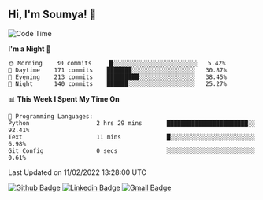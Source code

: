 ## Hi, I'm Soumya! 👋

<!--START_SECTION:waka-->
![Code Time](http://img.shields.io/badge/Code%20Time-300%20hrs%2010%20mins-blue)

**I'm a Night 🦉** 

```text
🌞 Morning    30 commits     █░░░░░░░░░░░░░░░░░░░░░░░░   5.42% 
🌆 Daytime    171 commits    ███████░░░░░░░░░░░░░░░░░░   30.87% 
🌃 Evening    213 commits    █████████░░░░░░░░░░░░░░░░   38.45% 
🌙 Night      140 commits    ██████░░░░░░░░░░░░░░░░░░░   25.27%

```


📊 **This Week I Spent My Time On** 

```text
💬 Programming Languages: 
Python                   2 hrs 29 mins       ███████████████████████░░   92.41% 
Text                     11 mins             █░░░░░░░░░░░░░░░░░░░░░░░░   6.98% 
Git Config               0 secs              ░░░░░░░░░░░░░░░░░░░░░░░░░   0.61%

```


 Last Updated on 11/02/2022 13:28:00 UTC
<!--END_SECTION:waka-->

[![Github Badge](https://img.shields.io/badge/-rubyruins-grey?style=for-the-badge&logo=github&logoColor=white&link=https://github.com/rubyruins/)](https://www.github.com/rubyruins/) 
[![Linkedin Badge](https://img.shields.io/badge/-Soumya%20Parekh-0072b1?style=for-the-badge&logo=Linkedin&logoColor=white&link=https://www.linkedin.com/in/Soumya-Parekh/)](https://www.linkedin.com/in/Soumya-Parekh/) 
[![Gmail Badge](https://img.shields.io/badge/-soumyaparekh.me@gmail.com-c14438?style=for-the-badge&logo=Gmail&logoColor=white&link=mailto:soumyaparekh.me@gmail.com)](mailto:soumyaparekh.me@gmail.com) 
